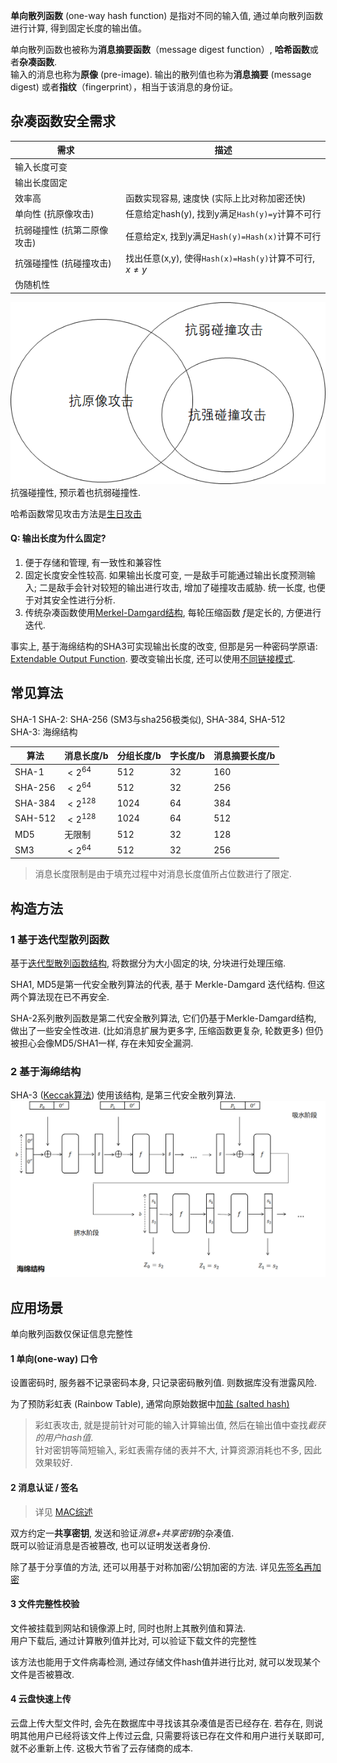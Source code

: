 
**单向散列函数** (one-way hash function) 是指对不同的输入值, 通过单向散列函数进行计算, 得到固定长度的输出值。

单向散列函数也被称为**消息摘要函数**（message digest function）, **哈希函数**或者**杂凑函数**.   
输入的消息也称为**原像** (pre-image). 输出的散列值也称为**消息摘要** (message digest) 或者**指纹**（fingerprint），相当于该消息的身份证。


## 杂凑函数安全需求

| 需求                        | 描述                                                       |
| --------------------------- | ---------------------------------------------------------- |
| 输入长度可变                |                                                            |
| 输出长度固定                |                                                            |
| 效率高                      | 函数实现容易, 速度快 (实际上比对称加密还快)                |
| 单向性 (抗原像攻击)         | 任意给定hash(y), 找到y满足`Hash(y)=y`计算不可行                  |
| 抗弱碰撞性 (抗第二原像攻击) | 任意给定x, 找到y满足`Hash(y)=Hash(x)`计算不可行 |
| 抗强碰撞性 (抗碰撞攻击)   | 找出任意(x,y), 使得`Hash(x)=Hash(y)`计算不可行, $x\neq y$         |
| 伪随机性                    |                                                            |

![|350](../../attach/Pasted%20image%2020230514161907.png)  
抗强碰撞性, 预示着也抗弱碰撞性.

哈希函数常见攻击方法是[生日攻击](生日攻击.md)

#### Q: 输出长度为什么固定?

1. 便于存储和管理, 有一致性和兼容性
2. 固定长度安全性较高. 如果输出长度可变, 一是敌手可能通过输出长度预测输入; 二是敌手会针对较短的输出进行攻击, 增加了碰撞攻击威胁. 统一长度, 也便于对其安全性进行分析.
3. 传统杂凑函数使用[Merkel-Damgard结构](迭代型散列函数.md), 每轮压缩函数 $f$是定长的, 方便进行迭代.

事实上, 基于海绵结构的SHA3可实现输出长度的改变, 但那是另一种密码学原语: [Extendable Output Function](https://crypto.stackexchange.com/questions/54248/what-is-an-extendable-output-function). 要改变输出长度, 还可以使用[不同链接模式](../分组密码/链接模式.md).

## 常见算法

SHA-1
SHA-2: SHA-256 (SM3与sha256极类似), SHA-384, SHA-512  
SHA-3: 海绵结构

| 算法    | 消息长度/b | 分组长度/b | 字长度/b | 消息摘要长度/b |
| ------- | ---------- | ---------- | -------- | -------------- |
| SHA-1   | $<2^{64}$  | 512        | 32       | 160            |
| SHA-256 | $<2^{64}$  | 512        | 32       | 256            |
| SHA-384 | $<2^{128}$ | 1024       | 64       | 384            |
| SAH-512 | $<2^{128}$ | 1024       | 64       | 512            |
| MD5     | 无限制     | 512        | 32       | 128            |
| SM3     | $<2^{64}$  | 512        | 32       | 256               |


> 消息长度限制是由于填充过程中对消息长度值所占位数进行了限定.

## 构造方法

### 1 基于迭代型散列函数

基于[迭代型散列函数结构](迭代型散列函数.md), 将数据分为大小固定的块, 分块进行处理压缩.

SHA1, MD5是第一代安全散列算法的代表, 基于 Merkle-Damgard 迭代结构. 但这两个算法现在已不再安全.

SHA-2系列散列函数是第二代安全散列算法, 它们仍基于Merkle-Damgard结构, 做出了一些安全性改进. (比如消息扩展为更多字, 压缩函数更复杂, 轮数更多) 但仍被担心会像MD5/SHA1一样, 存在未知安全漏洞.

### 2 基于海绵结构

SHA-3 ([Keccak算法](https://keccak.team/files/CSF-0.1.pdf)) 使用该结构, 是第三代安全散列算法.
![](../../attach/Pasted%20image%2020230524160144.png)

## 应用场景

单向散列函数仅保证信息完整性

#### 1 单向(one-way) 口令

设置密码时, 服务器不记录密码本身, 只记录密码散列值. 则数据库没有泄露风险.

为了预防彩虹表 (Rainbow Table), 通常向原始数据中[加盐 (salted hash)](消息认证码/MAC综述.md)

> 彩虹表攻击, 就是提前针对可能的输入计算输出值, 然后在输出值中查找*截获的用户hash值*.  
> 针对密钥等简短输入, 彩虹表需存储的表并不大, 计算资源消耗也不多, 因此效果较好.

#### 2 消息认证 / 签名

> 详见 [MAC综述](消息认证码/MAC综述.md)  

双方约定一**共享密钥**, 发送和验证*消息+共享密钥*的杂凑值.   
既可以验证消息是否被篡改, 也可以证明发送者身份.

除了基于分享值的方法, 还可以用基于对称加密/公钥加密的方法. 详见[先签名再加密](../公钥密码/RSA/RSA-签名和加密.md)


#### 3 文件完整性校验

文件被挂载到网站和镜像源上时, 同时也附上其散列值和算法.  
用户下载后, 通过计算散列值并比对, 可以验证下载文件的完整性

该方法也能用于文件病毒检测, 通过存储文件hash值并进行比对, 就可以发现某个文件是否被篡改.

#### 4 云盘快速上传

云盘上传大型文件时, 会先在数据库中寻找该其杂凑值是否已经存在. 若存在, 则说明其他用户已经将该文件上传过云盘, 只需要将该已存在文件和用户进行关联即可, 就不必重新上传. 这极大节省了云存储商的成本.

